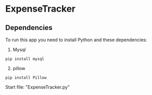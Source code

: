 # ExpenseTracker
## Dependencies
To run this app you need to install Python and these dependencies:
1. Mysql
```
pip install mysql
```
2. pillow
```
pip install Pillow
```

Start file: "ExpenseTracker.py"
